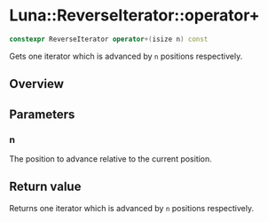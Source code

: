 # Luna::ReverseIterator::operator+

```c++
constexpr ReverseIterator operator+(isize n) const
```

Gets one iterator which is advanced by `n` positions respectively. 

## Overview


## Parameters
### n
The position to advance relative to the current position. 

## Return value
Returns one iterator which is advanced by `n` positions respectively. 

